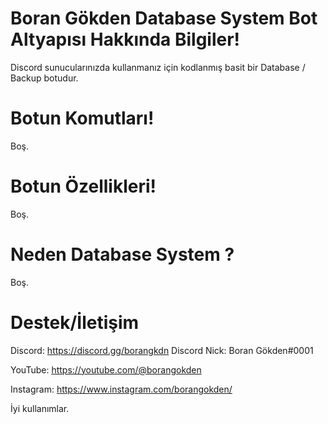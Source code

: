 # Boran Gökden Database System Bot Altyapısı Hakkında Bilgiler!

Discord sunucularınızda kullanmanız için kodlanmış basit bir Database / Backup botudur.

# Botun Komutları!

Boş.

# Botun Özellikleri!

Boş.

# Neden Database System ?

Boş.

# Destek/İletişim
Discord: https://discord.gg/borangkdn 
Discord Nick: Boran Gökden#0001

YouTube: https://youtube.com/@borangokden

Instagram: https://www.instagram.com/borangokden/

İyi kullanımlar.

